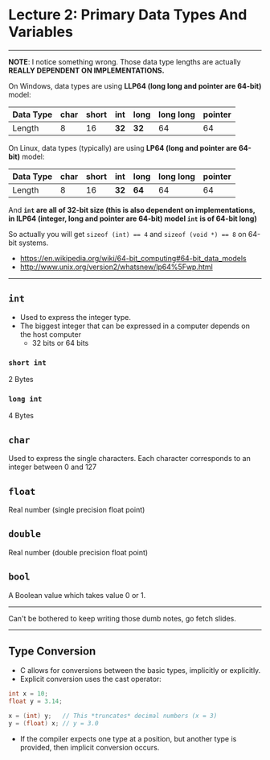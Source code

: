 # Lecture 2: Primary Data Types And Variables

---

**NOTE**: I notice something wrong. Those data type lengths are actually **REALLY DEPENDENT ON IMPLEMENTATIONS.**

On Windows, data types are using **LLP64 (long long and pointer are 64-bit)** model:

| Data Type | char | short | int     | long   | long long | pointer |
| --------- | ---- | ----- | ---     | ----   | --------- | ------- |
| Length    | 8    | 16    | **32**  | **32** | 64        | 64      |

On Linux, data types (typically) are using **LP64 (long and pointer are 64-bit)** model:

| Data Type | char | short | int     | long     | long long | pointer |
| --------- | ---- | ----- | ---     | ----     | --------- | ------- |
| Length    | 8    | 16    | **32**  | **64**   | 64        | 64      |

And **`int` are all of 32-bit size (this is also dependent on implementations, in ILP64 (integer, long and pointer are 64-bit) model `int` is of 64-bit long)**

So actually you will get `sizeof (int) == 4` and `sizeof (void *) == 8` on 64-bit systems.

- https://en.wikipedia.org/wiki/64-bit_computing#64-bit_data_models
- http://www.unix.org/version2/whatsnew/lp64%5Fwp.html

---

## `int`

- Used to express the integer type.
- The biggest integer that can be expressed in a computer depends on the host computer
  - 32 bits or 64 bits <!-- ??? -->

### `short int`

2 Bytes

### `long int`

4 Bytes

## `char`

Used to express the single characters. Each character corresponds to an integer between 0 and 127

## `float`

Real number (single precision float point)  

## `double`

Real number (double precision float point)

## `bool`

A Boolean value which takes value 0 or 1.

---

Can't be bothered to keep writing those dumb notes, go fetch slides.

---

## Type Conversion

- C allows for conversions between the basic types, implicitly or explicitly.
- Explicit conversion uses the cast operator:

```c
int x = 10;
float y = 3.14;

x = (int) y;   // This *truncates* decimal numbers (x = 3)
y = (float) x; // y = 3.0
```

- If the compiler expects one type at a position, but another type is provided, then implicit conversion occurs.
